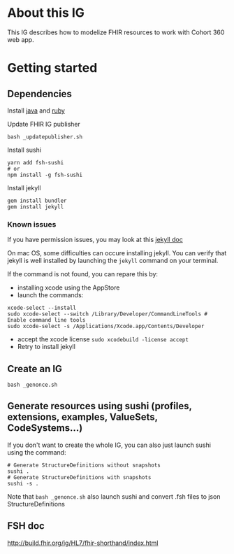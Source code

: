 # About this IG

This IG describes how to modelize FHIR resources to work with Cohort 360 web app.

# Getting started

## Dependencies

Install [java](https://docs.oracle.com/en/java/javase/15/install/installation-jdk-macos.html#GUID-F575EB4A-70D3-4AB4-A20E-DBE95171AB5F) and [ruby](https://www.ruby-lang.org/fr/documentation/installation/)

Update FHIR IG publisher

```
bash _updatepublisher.sh
```

Install sushi

```
yarn add fsh-sushi
# or
npm install -g fsh-sushi
```

Install jekyll

```
gem install bundler
gem install jekyll
```

### Known issues

If you have permission issues, you may look at this [jekyll doc](https://jekyllrb.com/docs/troubleshooting/#no-sudo)

On mac OS, some difficulties can occure installing jekyll.
You can verify that jekyll is well installed by launching the `jekyll` command on your terminal.

If the command is not found, you can repare this by:

- installing xcode using the AppStore
- launch the commands:

```
xcode-select --install
sudo xcode-select --switch /Library/Developer/CommandLineTools # Enable command line tools
sudo xcode-select -s /Applications/Xcode.app/Contents/Developer
```

- accept the xcode license `sudo xcodebuild -license accept`
- Retry to install jekyll

## Create an IG

```
bash _genonce.sh
```

## Generate resources using sushi (profiles, extensions, examples, ValueSets, CodeSystems...)

If you don't want to create the whole IG, you can also just launch sushi using the command:

```
# Generate StructureDefinitions without snapshots
sushi .
# Generate StructureDefinitions with snapshots
sushi -s .
```

Note that `bash _genonce.sh` also launch sushi and convert .fsh files to json StructureDefinitions

## FSH doc

http://build.fhir.org/ig/HL7/fhir-shorthand/index.html
